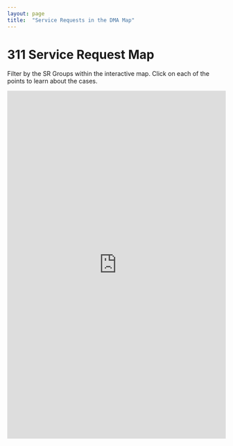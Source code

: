 ```yaml
---
layout: page
title:  "Service Requests in the DMA Map"
---
```


# 311 Service Request Map
Filter by the SR Groups within the interactive map. Click on each of the points to learn about the cases.

<iframe  
  src="https://baltimore.maps.arcgis.com/apps/instant/interactivelegend/index.html?appid=2128551878584d5596ddfa2ccc334b13"  
  width="100%"  
  height="800"  
  frameborder="0"  
  allowfullscreen> 
</iframe>



